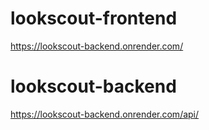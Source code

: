 # lookscout-frontend
https://lookscout-backend.onrender.com/

# lookscout-backend
https://lookscout-backend.onrender.com/api/
